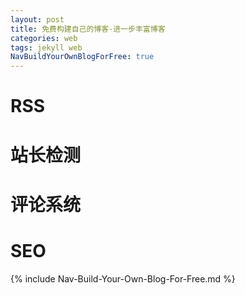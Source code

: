```yaml
---
layout: post
title: 免费构建自己的博客-进一步丰富博客
categories: web
tags: jekyll web
NavBuildYourOwnBlogForFree: true
---
```


# RSS

# 站长检测

# 评论系统

# SEO

{% include Nav-Build-Your-Own-Blog-For-Free.md %}
